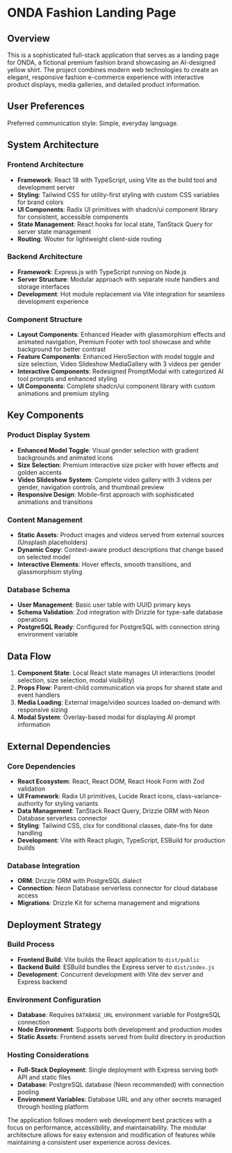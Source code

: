 # ONDA Fashion Landing Page

## Overview

This is a sophisticated full-stack application that serves as a landing page for ONDA, a fictional premium fashion brand showcasing an AI-designed yellow shirt. The project combines modern web technologies to create an elegant, responsive fashion e-commerce experience with interactive product displays, media galleries, and detailed product information.

## User Preferences

Preferred communication style: Simple, everyday language.

## System Architecture

### Frontend Architecture
- **Framework**: React 18 with TypeScript, using Vite as the build tool and development server
- **Styling**: Tailwind CSS for utility-first styling with custom CSS variables for brand colors
- **UI Components**: Radix UI primitives with shadcn/ui component library for consistent, accessible components
- **State Management**: React hooks for local state, TanStack Query for server state management
- **Routing**: Wouter for lightweight client-side routing

### Backend Architecture
- **Framework**: Express.js with TypeScript running on Node.js
- **Server Structure**: Modular approach with separate route handlers and storage interfaces
- **Development**: Hot module replacement via Vite integration for seamless development experience

### Component Structure
- **Layout Components**: Enhanced Header with glassmorphism effects and animated navigation, Premium Footer with tool showcase and white background for better contrast
- **Feature Components**: Enhanced HeroSection with model toggle and size selection, Video Slideshow MediaGallery with 3 videos per gender
- **Interactive Components**: Redesigned PromptModal with categorized AI tool prompts and enhanced styling
- **UI Components**: Complete shadcn/ui component library with custom animations and premium styling

## Key Components

### Product Display System
- **Enhanced Model Toggle**: Visual gender selection with gradient backgrounds and animated icons
- **Size Selection**: Premium interactive size picker with hover effects and golden accents
- **Video Slideshow System**: Complete video gallery with 3 videos per gender, navigation controls, and thumbnail preview
- **Responsive Design**: Mobile-first approach with sophisticated animations and transitions

### Content Management
- **Static Assets**: Product images and videos served from external sources (Unsplash placeholders)
- **Dynamic Copy**: Context-aware product descriptions that change based on selected model
- **Interactive Elements**: Hover effects, smooth transitions, and glassmorphism styling

### Database Schema
- **User Management**: Basic user table with UUID primary keys
- **Schema Validation**: Zod integration with Drizzle for type-safe database operations
- **PostgreSQL Ready**: Configured for PostgreSQL with connection string environment variable

## Data Flow

1. **Component State**: Local React state manages UI interactions (model selection, size selection, modal visibility)
2. **Props Flow**: Parent-child communication via props for shared state and event handlers
3. **Media Loading**: External image/video sources loaded on-demand with responsive sizing
4. **Modal System**: Overlay-based modal for displaying AI prompt information

## External Dependencies

### Core Dependencies
- **React Ecosystem**: React, React DOM, React Hook Form with Zod validation
- **UI Framework**: Radix UI primitives, Lucide React icons, class-variance-authority for styling variants
- **Data Management**: TanStack React Query, Drizzle ORM with Neon Database serverless connector
- **Styling**: Tailwind CSS, clsx for conditional classes, date-fns for date handling
- **Development**: Vite with React plugin, TypeScript, ESBuild for production builds

### Database Integration
- **ORM**: Drizzle ORM with PostgreSQL dialect
- **Connection**: Neon Database serverless connector for cloud database access
- **Migrations**: Drizzle Kit for schema management and migrations

## Deployment Strategy

### Build Process
- **Frontend Build**: Vite builds the React application to `dist/public`
- **Backend Build**: ESBuild bundles the Express server to `dist/index.js`
- **Development**: Concurrent development with Vite dev server and Express backend

### Environment Configuration
- **Database**: Requires `DATABASE_URL` environment variable for PostgreSQL connection
- **Node Environment**: Supports both development and production modes
- **Static Assets**: Frontend assets served from build directory in production

### Hosting Considerations
- **Full-Stack Deployment**: Single deployment with Express serving both API and static files
- **Database**: PostgreSQL database (Neon recommended) with connection pooling
- **Environment Variables**: Database URL and any other secrets managed through hosting platform

The application follows modern web development best practices with a focus on performance, accessibility, and maintainability. The modular architecture allows for easy extension and modification of features while maintaining a consistent user experience across devices.